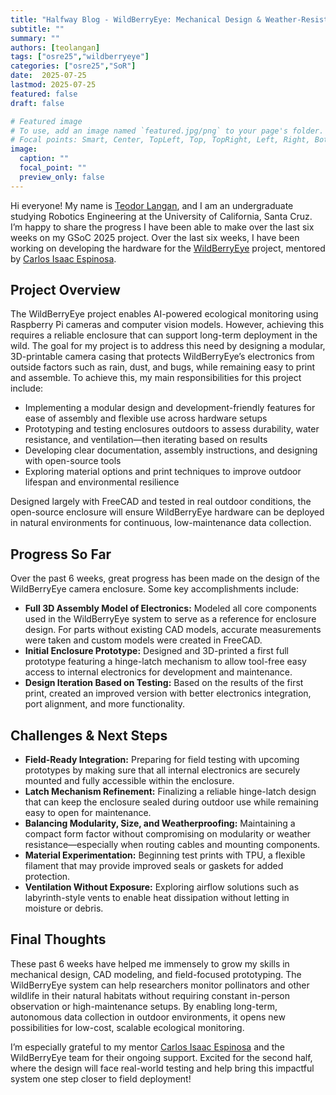 ```yaml
---
title: "Halfway Blog - WildBerryEye: Mechanical Design & Weather-Resistant Enclosure"
subtitle: ""
summary: ""
authors: [teolangan]
tags: ["osre25","wildberryeye"]
categories: ["osre25","SoR"]
date:  2025-07-25
lastmod: 2025-07-25
featured: false
draft: false

# Featured image
# To use, add an image named `featured.jpg/png` to your page's folder.
# Focal points: Smart, Center, TopLeft, Top, TopRight, Left, Right, BottomLeft, Bottom, BottomRight.
image:
  caption: ""
  focal_point: ""
  preview_only: false
---
```


Hi everyone! My name is [Teodor Langan](/content/authors/teolangan), and I am an undergraduate studying Robotics Engineering at the University of California, Santa Cruz. I’m happy to share the progress I have been able to make over the last six weeks on my GSoC 2025 project. Over the last six weeks, I have been working on developing the hardware for the [WildBerryEye](/project/osre25/ucsc/wildberryeye/) project, mentored by [Carlos Isaac Espinosa](/content/authors/caiespin).


## Project Overview

The WildBerryEye project enables AI-powered ecological monitoring using Raspberry Pi cameras and computer vision models. However, achieving this requires a reliable enclosure that can support long-term deployment in the wild. The goal for my project is to address this need by designing a modular, 3D-printable camera casing that protects WildBerryEye’s electronics from outside factors such as rain, dust, and bugs, while remaining easy to print and assemble. To achieve this, my main responsibilities for this project include:

* Implementing a modular design and development-friendly features for ease of assembly and flexible use across hardware setups
* Prototyping and testing enclosures outdoors to assess durability, water resistance, and ventilation—then iterating based on results
* Developing clear documentation, assembly instructions, and designing with open-source tools
* Exploring material options and print techniques to improve outdoor lifespan and environmental resilience

Designed largely with FreeCAD and tested in real outdoor conditions, the open-source enclosure will ensure WildBerryEye hardware can be deployed in natural environments for continuous, low-maintenance data collection.


## Progress So Far

Over the past 6 weeks, great progress has been made on the design of the WildBerryEye camera enclosure. Some key accomplishments include:

* **Full 3D Assembly Model of Electronics:** Modeled all core components used in the WildBerryEye system to serve as a reference for enclosure design. For parts without existing CAD models, accurate measurements were taken and custom models were created in FreeCAD.
* **Initial Enclosure Prototype:** Designed and 3D-printed a first full prototype featuring a hinge-latch mechanism to allow tool-free easy access to internal electronics for development and maintenance.
* **Design Iteration Based on Testing:** Based on the results of the first print, created an improved version with better electronics integration, port alignment, and more functionality.


## Challenges & Next Steps

* **Field-Ready Integration:** Preparing for field testing with upcoming prototypes by making sure that all internal electronics are securely mounted and fully accessible within the enclosure.
* **Latch Mechanism Refinement:** Finalizing a reliable hinge-latch design that can keep the enclosure sealed during outdoor use while remaining easy to open for maintenance.
* **Balancing Modularity, Size, and Weatherproofing:** Maintaining a compact form factor without compromising on modularity or weather resistance—especially when routing cables and mounting components.
* **Material Experimentation:** Beginning test prints with TPU, a flexible filament that may provide improved seals or gaskets for added protection.
* **Ventilation Without Exposure:** Exploring airflow solutions such as labyrinth-style vents to enable heat dissipation without letting in moisture or debris.


## Final Thoughts

These past 6 weeks have helped me immensely to grow my skills in mechanical design, CAD modeling, and field-focused prototyping. The WildBerryEye system can help researchers monitor pollinators and other wildlife in their natural habitats without requiring constant in-person observation or high-maintenance setups. By enabling long-term, autonomous data collection in outdoor environments, it opens new possibilities for low-cost, scalable ecological monitoring.

I’m especially grateful to my mentor [Carlos Isaac Espinosa](/content/authors/caiespin) and the WildBerryEye team for their ongoing support. Excited for the second half, where the design will face real-world testing and help bring this impactful system one step closer to field deployment!




